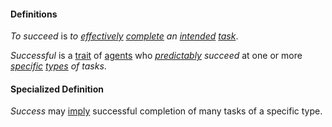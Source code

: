 #### Definitions

*To succeed* is *to [effectively](https://github.com/gcassel/Modular-Organization-Terminology/blob/master/terms/effective.md) [complete](https://github.com/gcassel/Modular-Organization-Terminology/blob/master/terms/complete.md) an [intended](https://github.com/gcassel/Modular-Organization-Terminology/blob/master/terms/intend.md) [task](https://github.com/gcassel/Modular-Organization-Terminology/blob/master/terms/task.md)*.

*Successful* is a [trait](https://github.com/gcassel/Modular-Organization-Terminology/blob/master/terms/trait.md) of [agents](https://github.com/gcassel/Modular-Organization-Terminology/blob/master/terms/agent.md) who *[predictably](https://github.com/gcassel/Modular-Organization-Terminology/blob/master/terms/predict.md) succeed* at one or more *[specific](https://github.com/gcassel/Modular-Organization-Terminology/blob/master/terms/specific.md) [types](https://github.com/gcassel/Modular-Organization-Terminology/blob/master/terms/type.md) of tasks*.

#### Specialized Definition

*Success* may [imply](https://github.com/gcassel/Modular-Organization-Terminology/blob/master/terms/imply.md) successful completion of many tasks of a specific type. 
